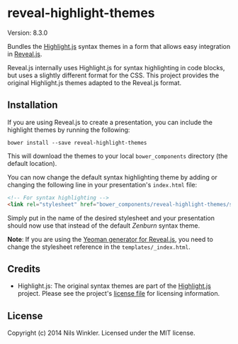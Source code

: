 # reveal-highlight-themes

Version: 8.3.0

Bundles the [Highlight.js](http://highlightjs.org/) syntax themes in a form that allows easy integration in [Reveal.js](http://lab.hakim.se/reveal-js).

Reveal.js internally uses Highlight.js for syntax highlighting in code blocks, but uses a slightly different format for the CSS. This project provides the original Highlight.js themes adapted to the Reveal.js format.

## Installation

If you are using Reveal.js to create a presentation, you can include the highlight themes by running the following:

```
bower install --save reveal-highlight-themes
```

This will download the themes to your local `bower_components` directory (the default location).

You can now change the default syntax highlighting theme by adding or changing the following line in your presentation's `index.html` file:

```html
<!-- For syntax highlighting -->
<link rel="stylesheet" href="bower_components/reveal-highlight-themes/styles/monokai_sublime.css" id="highlight-theme">
```

Simply put in the name of the desired stylesheet and your presentation should now use that instead of the default *Zenburn* syntax theme.

**Note**: If you are using the [Yeoman generator for Reveal.js](https://github.com/slara/generator-reveal), you need to change the stylesheet reference in the `templates/_index.html`.

## Credits

* Highlight.js: The original syntax themes are part of the [Highlight.js](http://highlightjs.org/) project. Please see the project's [license file](https://github.com/isagalaev/highlight.js/blob/master/LICENSE) for licensing information.

## License
Copyright (c) 2014 Nils Winkler. Licensed under the MIT license.
